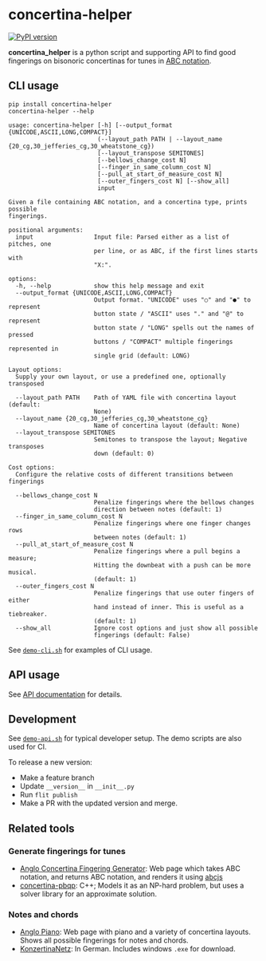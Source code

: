 # concertina-helper

[![PyPI version](https://badge.fury.io/py/concertina_helper.svg)](https://pypi.org/project/concertina_helper/)

**concertina_helper** is a python script and supporting API
to find good fingerings on bisonoric concertinas for
tunes in [ABC notation](https://abcnotation.com/).

## CLI usage

```
pip install concertina-helper
concertina-helper --help
```
```
usage: concertina-helper [-h] [--output_format {UNICODE,ASCII,LONG,COMPACT}]
                         (--layout_path PATH | --layout_name {20_cg,30_jefferies_cg,30_wheatstone_cg})
                         [--layout_transpose SEMITONES]
                         [--bellows_change_cost N]
                         [--finger_in_same_column_cost N]
                         [--pull_at_start_of_measure_cost N]
                         [--outer_fingers_cost N] [--show_all]
                         input

Given a file containing ABC notation, and a concertina type, prints possible
fingerings.

positional arguments:
  input                 Input file: Parsed either as a list of pitches, one
                        per line, or as ABC, if the first lines starts with
                        "X:".

options:
  -h, --help            show this help message and exit
  --output_format {UNICODE,ASCII,LONG,COMPACT}
                        Output format. "UNICODE" uses "○" and "●" to represent
                        button state / "ASCII" uses "." and "@" to represent
                        button state / "LONG" spells out the names of pressed
                        buttons / "COMPACT" multiple fingerings represented in
                        single grid (default: LONG)

Layout options:
  Supply your own layout, or use a predefined one, optionally transposed

  --layout_path PATH    Path of YAML file with concertina layout (default:
                        None)
  --layout_name {20_cg,30_jefferies_cg,30_wheatstone_cg}
                        Name of concertina layout (default: None)
  --layout_transpose SEMITONES
                        Semitones to transpose the layout; Negative transposes
                        down (default: 0)

Cost options:
  Configure the relative costs of different transitions between fingerings

  --bellows_change_cost N
                        Penalize fingerings where the bellows changes
                        direction between notes (default: 1)
  --finger_in_same_column_cost N
                        Penalize fingerings where one finger changes rows
                        between notes (default: 1)
  --pull_at_start_of_measure_cost N
                        Penalize fingerings where a pull begins a measure;
                        Hitting the downbeat with a push can be more musical.
                        (default: 1)
  --outer_fingers_cost N
                        Penalize fingerings that use outer fingers of either
                        hand instead of inner. This is useful as a tiebreaker.
                        (default: 1)
  --show_all            Ignore cost options and just show all possible
                        fingerings (default: False)
```

See [`demo-cli.sh`](https://github.com/mccalluc/concertina-helper/blob/main/demo-cli.sh)
for examples of CLI usage.

## API usage

See [API documentation](https://mccalluc.github.io/concertina-helper) for details.

## Development

See [`demo-api.sh`](https://github.com/mccalluc/concertina-helper/blob/main/demo-cli.sh)
for typical developer setup. The demo scripts are also used for CI.

To release a new version:
- Make a feature branch
- Update `__version__` in `__init__.py`
- Run `flit publish`
- Make a PR with the updated version and merge.

## Related tools

### Generate fingerings for tunes

- [Anglo Concertina Fingering Generator](https://jvandonsel.github.io/fingering/fingering.html): Web page which takes ABC notation, and returns ABC notation, and renders it using [abcjs](https://www.abcjs.net/)
- [concertina-pbqp](https://github.com/resistor/concertina-pbqp): C++; Models it as an NP-hard problem, but uses a solver library for an approximate solution. 

### Notes and chords

- [Anglo Piano](https://anglopiano.com/): Web page with piano and a variety of concertina layouts. Shows all possible fingerings for notes and chords.
- [KonzertinaNetz](https://www.konzertinanetz.de/): In German. Includes windows `.exe` for download.
